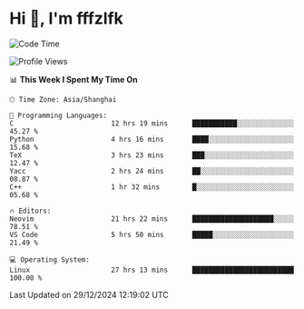 # Hi 👋, I'm fffzlfk

<!--START_SECTION:waka-->
![Code Time](http://img.shields.io/badge/Code%20Time-1%2C064%20hrs%2030%20mins-blue)

![Profile Views](http://img.shields.io/badge/Profile%20Views-0-blue)

📊 **This Week I Spent My Time On** 

```text
🕑︎ Time Zone: Asia/Shanghai

💬 Programming Languages: 
C                        12 hrs 19 mins      ███████████░░░░░░░░░░░░░░   45.27 % 
Python                   4 hrs 16 mins       ████░░░░░░░░░░░░░░░░░░░░░   15.68 % 
TeX                      3 hrs 23 mins       ███░░░░░░░░░░░░░░░░░░░░░░   12.47 % 
Yacc                     2 hrs 24 mins       ██░░░░░░░░░░░░░░░░░░░░░░░   08.87 % 
C++                      1 hr 32 mins        █░░░░░░░░░░░░░░░░░░░░░░░░   05.68 % 

🔥 Editors: 
Neovim                   21 hrs 22 mins      ████████████████████░░░░░   78.51 % 
VS Code                  5 hrs 50 mins       █████░░░░░░░░░░░░░░░░░░░░   21.49 % 

💻 Operating System: 
Linux                    27 hrs 13 mins      █████████████████████████   100.00 % 
```


 Last Updated on 29/12/2024 12:19:02 UTC
<!--END_SECTION:waka-->
